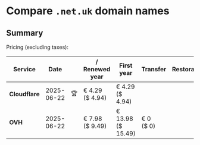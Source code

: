 # Compare `.net.uk` domain names

## Summary

Pricing (excluding taxes):

| Service | Date |  | / Renewed year | First year | Transfer | Restoration |
|--|--|--|--|--|--|--|
| **Cloudflare** | 2025-06-22 | 🏆 | € 4.29<br>($ 4.94) | € 4.29<br>($ 4.94) |  |  |
| **OVH** | 2025-06-22 |  | € 7.98<br>($ 9.49) | € 13.98<br>($ 15.49) | € 0<br>($ 0) |  |
